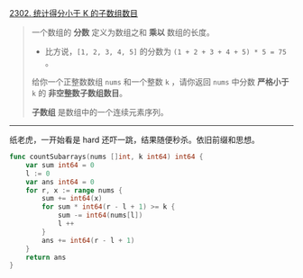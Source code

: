 [2302. 统计得分小于 K 的子数组数目](https://leetcode.cn/problems/count-subarrays-with-score-less-than-k/)

> 一个数组的 **分数** 定义为数组之和 **乘以** 数组的长度。
>
> - 比方说，`[1, 2, 3, 4, 5]` 的分数为 `(1 + 2 + 3 + 4 + 5) * 5 = 75` 。
>
> 给你一个正整数数组 `nums` 和一个整数 `k` ，请你返回 `nums` 中分数 **严格小于** `k` 的 **非空整数子数组数目**。
>
> **子数组** 是数组中的一个连续元素序列。

---

纸老虎，一开始看是 hard 还吓一跳，结果随便秒杀。依旧前缀和思想。

```go
func countSubarrays(nums []int, k int64) int64 {
    var sum int64 = 0
    l := 0
    var ans int64 = 0
    for r, x := range nums {
        sum += int64(x)
        for sum * int64(r - l + 1) >= k {
            sum -= int64(nums[l])
            l ++
        }
        ans += int64(r - l + 1)
    }
    return ans
}
```

